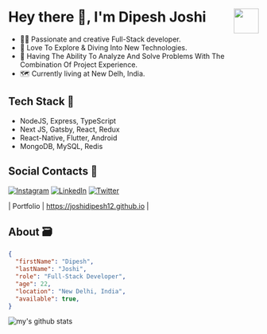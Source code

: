 # Hey there 👋, I'm Dipesh Joshi <img width="50" style="float: right;" src="https://media.giphy.com/media/1fhj2FW0661V3Nb2Me/giphy.gif">

- 👨‍💻 Passionate and creative Full-Stack developer. 
- 🚀 Love To Explore & Diving Into New Technologies.
- 🎯 Having The Ability To Analyze And Solve Problems With The Combination Of Project Experience.
- 🗺 Currently living at New Delh, India.

## Tech Stack 🎒

- NodeJS, Express, TypeScript
- Next JS, Gatsby, React, Redux
- React-Native, Flutter, Android
- MongoDB, MySQL, Redis


## Social Contacts 🤝

[![Instagram][insta-shield]][insta-url] [![LinkedIn][linkedin-shield]][linkedin-url] [![Twitter][twitter-shield]][twitter-url]

<!-- | Sites      | URL | -->
<!-- | :---        |    :---  | -->
| Portfolio  | https://joshidipesh12.github.io |
<!-- | Blog  | https://www.blog.devsolo.in | -->

## About 🗃 
  
```json
{
  "firstName": "Dipesh",
  "lastName": "Joshi",
  "role": "Full-Stack Developer",
  "age": 22,
  "location": "New Delhi, India",
  "available": true,
}
```

![my's github stats](https://github-readme-stats.vercel.app/api?username=joshidipesh12&show_icons=true&title_color=fff&icon_color=79ff97&text_color=9f9f9f&bg_color=000)
   
[linkedin-shield]: https://img.shields.io/badge/-LinkedIn-black.svg?style=for-the-badge&logo=linkedin&colorB=555
[linkedin-url]: https://linkedin.com/in/joshidipesh12
[insta-shield]: https://img.shields.io/badge/Instagram-E4405F?style=for-the-badge&logo=instagram&logoColor=white
[insta-url]: https://www.instagram.com/_joshi_dipesh_/
[twitter-shield]: https://img.shields.io/badge/Twitter-1DA1F2?style=for-the-badge&logo=twitter&logoColor=white
[twitter-url]: https://twitter.com/_joshi_dipesh_

